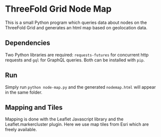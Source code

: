 # ThreeFold Grid Node Map

This is a small Python program which queries data about nodes on the ThreeFold Grid and generates an html map based on geolocation data.

## Dependencies

Two Python libraries are required: `requests-futures` for concurrent http requests and `gql` for GraphQL queries. Both can be installed with `pip`.

## Run

Simply run `python node-map.py` and the generated `nodemap.html` will appear in the same folder.

## Mapping and Tiles

Mapping is done with the Leaflet Javascript library and the Leaflet.markercluster plugin. Here we use map tiles from Esri which are freely available.

